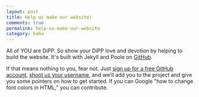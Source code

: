 ```yaml
---
layout: post
title: Help us make our website!
comments: true
permalink: help-us-make-our-website
category: haha
---
```


All of YOU are DiPP. So show your DiPP love and devotion by helping to build the website. It's built with Jekyll and Poole on [GitHub](https://github.com/uc-dipp/uc-dipp.github.io).

If that means nothing to you, fear not. Just [sign up for a free GitHub account](http://github.com), [shoot us your username](mailto:hackharris14@gmail.com), and we'll add you to the project and give you some pointers on how to get started. If you can Google "how to change font colors in HTML," you can contribute.
